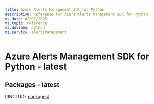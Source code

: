 ```yaml
---
title: Azure Alerts Management SDK for Python
description: Reference for Azure Alerts Management SDK for Python
ms.date: 07/07/2025
ms.topic: reference
ms.devlang: python
ms.service: alertsmanagement
---
```

# Azure Alerts Management SDK for Python - latest
## Packages - latest
[!INCLUDE [packages](alerts-management-index.md)]
